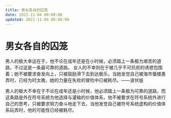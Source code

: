 ```yaml
---
title: 男女各自的囚笼
date: 2021-11-04 00:00:00
updated: 2021-11-04 00:00:00
---
```


# 男女各自的囚笼

男人的极大幸运在于，他不论在成年还是在小时候，必须踏上一条极为艰苦的道路，不过这是一条最可靠的道路。 女人的不幸则在于被几乎不可抗拒的诱惑包围着；她不被要求奋发向上，只被鼓励滑下去到达极乐。当她发觉自己被海市蜃楼愚弄时，已经为时太晚，她的力量在失败的冒险中已被耗尽。——波伏娃

男人的极大不幸在于不论在成年还是小时候，他必须踏上一条极为可靠的道路，而这条路是外在符号系统为他选择与灌输的价值体系，他不被要求在符号系统外进行自己的思考，只被要求努力奋斗地走下去，当他发觉自己被符号系统虚构的价值体系玩弄时，他的可能性已经被耗尽。
